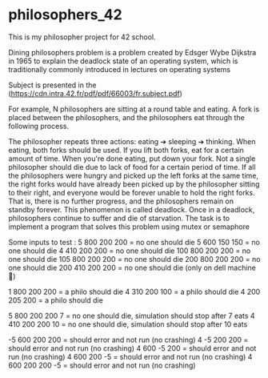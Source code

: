 # philosophers_42

This is my philosopher project for 42 school.

Dining philosophers problem is a problem created by Edsger Wybe Dijkstra in 1965 to explain the deadlock state of an operating system, which is traditionally commonly introduced in lectures on operating systems

Subject is presented in the (https://cdn.intra.42.fr/pdf/pdf/66003/fr.subject.pdf)

For example, N philosophers are sitting at a round table and eating. A fork is placed between the philosophers, and the philosophers eat through the following process.

The philosopher repeats three actions:
eating ➔ sleeping ➔ thinking. 
When eating, both forks should be used. If you lift both forks, eat for a certain amount of time. When you're done eating, put down your fork. Not a single philosopher should die due to lack of food for a certain period of time. If all the philosophers were hungry and picked up the left forks at the same time, the right forks would have already been picked up by the philosopher sitting to their right, and everyone would be forever unable to hold the right forks. That is, there is no further progress, and the philosophers remain on standby forever. This phenomenon is called deadlock. Once in a deadlock, philosophers continue to suffer and die of starvation. The task is to implement a program that solves this problem using mutex or semaphore


Some inputs to test : 
5 800 200 200     =  no one should die
5 600 150 150     =  no one should die
4 410 200 200     =  no one should die
100 800 200 200   =  no one should die
105 800 200 200   =  no one should die
200 800 200 200   =  no one should die
200 410 200 200   =  no one should die (only on dell machine 👮)

1 800 200 200     =  a philo should die
4 310 200 100     =  a philo should die
4 200 205 200     =  a philo should die

5 800 200 200 7   =  no one should die, simulation should stop after 7 eats
4 410 200 200 10  =  no one should die, simulation should stop after 10 eats

-5 600 200 200    =  should error and not run (no crashing)
4 -5 200 200      =  should error and not run (no crashing)
4 600 -5 200      =  should error and not run (no crashing)
4 600 200 -5      =  should error and not run (no crashing)
4 600 200 200 -5  =  should error and not run (no crashing)
